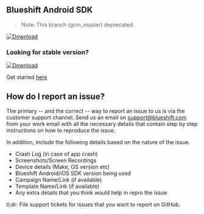 ## Blueshift Android SDK

> Note: This branch (gcm_master) deprecated.

[ ![Download](https://api.bintray.com/packages/nipun/maven/android-sdk/images/download.svg?version=1.1.7) ](https://bintray.com/nipun/maven/android-sdk/1.1.7/link)

### Looking for stable version?
[ ![Download](https://api.bintray.com/packages/nipun/maven/android-sdk/images/download.svg?version=3.0.1) ](https://bintray.com/nipun/maven/android-sdk/3.0.1/link)

Get started [here](https://help.blueshift.com/hc/en-us/articles/115002731534-Android-SDK)

## How do I report an issue?
The primary -- and the correct -- way to report an issue to us is via the customer support channel. Send us an email on support@blueshift.com from your work email with all the necessary details that contain step by step instructions on how to reproduce the issue.

In addition, include the following details based on the nature of the issue.

- Crash Log (in case of app crash)
- Screenshots/Screen Recordings
- Device details (Make, OS version etc)
- Blueshift Android/iOS SDK version being used
- Campaign Name/Link (if available)
- Template Name/Link (if available)
- Any extra details that you think would help in repro the issue

tl;dr:  File support tickets for issues that you want to report on GitHub.
